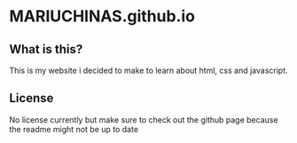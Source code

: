 # MARIUCHINAS.github.io

## What is this?
This is my website i decided to make to learn about html, css and javascript.

## License
No license currently but make sure to check out the github page because the readme might not be up to date

